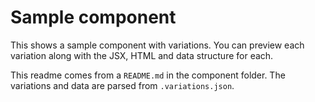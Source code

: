 # Sample component

This shows a sample component with variations. You can preview each variation along with the JSX, HTML and data structure for each.

This readme comes from a `README.md` in the component folder. The variations and data are parsed from `.variations.json`.
